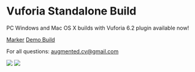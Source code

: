 # Vuforia Standalone Build

PC Windows and Mac OS X builds with Vuforia 6.2 plugin available now!

[Marker](https://github.com/maximrouf/VuforiaStandaloneBuild/blob/master/Print_This_Marker.zip)
[Demo Build](https://github.com/maximrouf/VuforiaStandaloneBuild/blob/master/Vuforia_Standalone_6X.zip)

For all questions: augmented.cv@gmail.com


<img src="https://github.com/maximrouf/VuforiaStandaloneBuild/blob/master/preview_1.png"/>

<img src="https://github.com/maximrouf/VuforiaStandaloneBuild/blob/master/preview_2.png"/>
